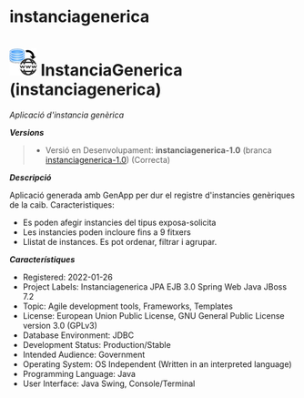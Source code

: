 # instanciagenerica


# ![Logo](https://github.com/GovernIB/maven/blob/binaris/genapp/projectinfo_Attachments/icon.jpg) InstanciaGenerica (instanciagenerica)  
*Aplicació d'instancia genèrica*


***Versions***

> - Versió en Desenvolupament: __instanciagenerica-1.0__ (branca [instanciagenerica-1.0](../../tree/instanciagenerica-1.0)) (Correcta)

***Descripció***

Aplicació generada amb GenApp per dur el registre d'instancies genèriques de la caib. Caracteristiques:
* Es poden afegir instancies del tipus exposa-solicita
* Les instancies poden incloure fins a 9 fitxers
* Llistat de instances. Es pot ordenar, filtrar i agrupar.

***Característiques***

* Registered: 2022-01-26
* Project Labels: Instanciagenerica  JPA  EJB 3.0  Spring  Web  Java  JBoss 7.2  
* Topic: Agile development tools,  Frameworks,  Templates
* License:  European Union Public License, GNU General Public License version 3.0 (GPLv3)
* Database Environment: JDBC
* Development Status: Production/Stable
* Intended Audience:  Government
* Operating System:  OS Independent (Written in an interpreted language)
* Programming Language: Java
* User Interface: Java Swing, Console/Terminal




